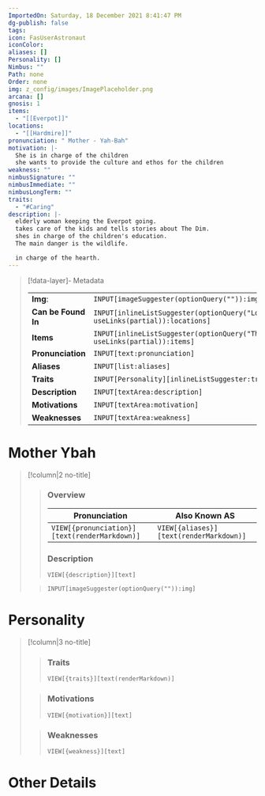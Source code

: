 ```yaml
---
ImportedOn: Saturday, 18 December 2021 8:41:47 PM
dg-publish: false
tags: 
icon: FasUserAstronaut
iconColor: 
aliases: []
Personality: []
Nimbus: ""
Path: none
Order: none
img: z_config/images/ImagePlaceholder.png
arcana: []
gnosis: 1
items:
  - "[[Everpot]]"
locations:
  - "[[Hardmire]]"
pronunciation: " Mother - Yah-Bah"
motivation: |-
  She is in charge of the children
  she wants to provide the culture and ethos for the children
weakness: ""
nimbusSignature: ""
nimbusImmediate: ""
nimbusLongTerm: ""
traits:
  - "#Caring"
description: |-
  elderly woman keeping the Everpot going.
  takes care of the kids and tells stories about The Dim.
  shes in charge of the children's education.
  The main danger is the wildlife.

  in charge of the hearth.
---
```


> [!data-layer]- Metadata
>
> |                                       |                                  |
>| ----- | ----- |
>| **Img**: |`INPUT[imageSuggester(optionQuery("")):img]`|
> |**Can be Found In** | `INPUT[inlineListSuggester(optionQuery("Locations"), useLinks(partial)):locations]`|
> |**Items** | `INPUT[inlineListSuggester(optionQuery("Things"), useLinks(partial)):items]`|
> |**Pronunciation**|`INPUT[text:pronunciation]`|
> |**Aliases**|`INPUT[list:aliases]`|
> |**Traits**| `INPUT[Personality][inlineListSuggester:traits]`|
> |**Description** |`INPUT[textArea:description]`|
> |**Motivations** |`INPUT[textArea:motivation]`|
> |**Weaknesses** |`INPUT[textArea:weakness]`|

# Mother Ybah
> [!column|2 no-title]
>
>>
>> ### Overview
>>| Pronunciation | Also Known AS|
>>| ----- | ----- |
>>|`VIEW[{pronunciation}][text(renderMarkdown)]`|`VIEW[{aliases}][text(renderMarkdown)]`|
>>### Description
>>  `VIEW[{description}][text]`
>
>> 
>> `INPUT[imageSuggester(optionQuery("")):img]`

# Personality
> [!column|3 no-title]
>
>>
>> ### Traits
>> `VIEW[{traits}][text(renderMarkdown)]`
>
>> ### Motivations
>> `VIEW[{motivation}][text]`
>
>>### Weaknesses
>> `VIEW[{weakness}][text]`

# Other Details
